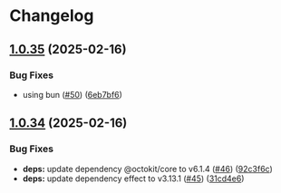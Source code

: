 # Changelog

## [1.0.35](https://github.com/jpb06/effect-github-stats/compare/v1.0.34...v1.0.35) (2025-02-16)


### Bug Fixes

* using bun ([#50](https://github.com/jpb06/effect-github-stats/issues/50)) ([6eb7bf6](https://github.com/jpb06/effect-github-stats/commit/6eb7bf68e4709af8cdf32e2a2c06c29e1b46615e))

## [1.0.34](https://github.com/jpb06/effect-github-stats/compare/v1.0.33...v1.0.34) (2025-02-16)


### Bug Fixes

* **deps:** update dependency @octokit/core to v6.1.4 ([#46](https://github.com/jpb06/effect-github-stats/issues/46)) ([92c3f6c](https://github.com/jpb06/effect-github-stats/commit/92c3f6c7f506d3506d8957b0291c04ee59899dfc))
* **deps:** update dependency effect to v3.13.1 ([#45](https://github.com/jpb06/effect-github-stats/issues/45)) ([31cd4e6](https://github.com/jpb06/effect-github-stats/commit/31cd4e68636b62ac44e3e3af2e7ed58dd492e4e5))
